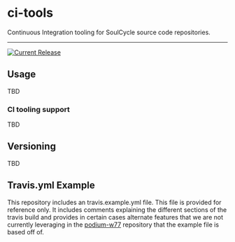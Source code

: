 # ci-tools

Continuous Integration tooling for SoulCycle source code repositories.

---

[![Current Release](https://img.shields.io/badge/release-2.5.2-1eb0fc.svg)](https://github.com/soulcycle/ci-tools/releases/tag/2.5.2)

## Usage

TBD

### CI tooling support

TBD

## Versioning

TBD

## Travis.yml Example

This repository includes an travis.example.yml file. This file is provided for reference only. It includes comments explaining the different sections of the travis build and provides in certain cases alternate features that we are not currently leveraging in the [podium-w77](https://github.com/soulcycle/podium-w77) repository that the example file is based off of.

